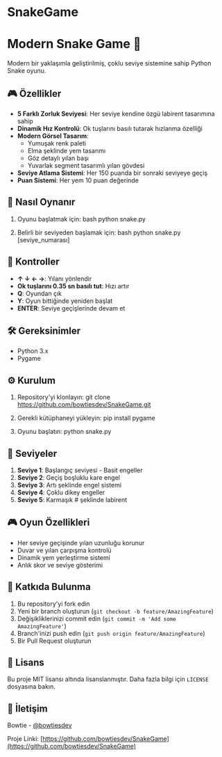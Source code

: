 # SnakeGame
# Modern Snake Game 🐍

Modern bir yaklaşımla geliştirilmiş, çoklu seviye sistemine sahip Python Snake oyunu.

## 🎮 Özellikler

- **5 Farklı Zorluk Seviyesi**: Her seviye kendine özgü labirent tasarımına sahip
- **Dinamik Hız Kontrolü**: Ok tuşlarını basılı tutarak hızlanma özelliği
- **Modern Görsel Tasarım**: 
  - Yumuşak renk paleti
  - Elma şeklinde yem tasarımı
  - Göz detaylı yılan başı
  - Yuvarlak segment tasarımlı yılan gövdesi
- **Seviye Atlama Sistemi**: Her 150 puanda bir sonraki seviyeye geçiş
- **Puan Sistemi**: Her yem 10 puan değerinde

## 🎯 Nasıl Oynanır

1. Oyunu başlatmak için:
bash
python snake.py

2. Belirli bir seviyeden başlamak için:
bash
python snake.py [seviye_numarası]

## 🎹 Kontroller

- **↑ ↓ ← →**: Yılanı yönlendir
- **Ok tuşlarını 0.35 sn basılı tut**: Hızı artır
- **Q**: Oyundan çık
- **Y**: Oyun bittiğinde yeniden başlat
- **ENTER**: Seviye geçişlerinde devam et

## 🛠️ Gereksinimler

- Python 3.x
- Pygame

## ⚙️ Kurulum

1. Repository'yi klonlayın:
git clone https://github.com/bowtiesdev/SnakeGame.git

2. Gerekli kütüphaneyi yükleyin:
pip install pygame

3. Oyunu başlatın:
python snake.py

## 🎯 Seviyeler

1. **Seviye 1**: Başlangıç seviyesi - Basit engeller
2. **Seviye 2**: Geçiş boşluklu kare engel
3. **Seviye 3**: Artı şeklinde engel sistemi
4. **Seviye 4**: Çoklu dikey engeller
5. **Seviye 5**: Karmaşık # şeklinde labirent

## 🎮 Oyun Özellikleri

- Her seviye geçişinde yılan uzunluğu korunur
- Duvar ve yılan çarpışma kontrolü
- Dinamik yem yerleştirme sistemi
- Anlık skor ve seviye gösterimi

## 🤝 Katkıda Bulunma

1. Bu repository'yi fork edin
2. Yeni bir branch oluşturun (`git checkout -b feature/AmazingFeature`)
3. Değişikliklerinizi commit edin (`git commit -m 'Add some AmazingFeature'`)
4. Branch'inizi push edin (`git push origin feature/AmazingFeature`)
5. Bir Pull Request oluşturun

## 📝 Lisans

Bu proje MIT lisansı altında lisanslanmıştır. Daha fazla bilgi için `LICENSE` dosyasına bakın.

## 🤝 İletişim

Bowtie - [@bowtiesdev](https://github.com/bowtiesdev)

Proje Linki: [https://github.com/bowtiesdev/SnakeGame](https://github.com/bowtiesdev/SnakeGame)

